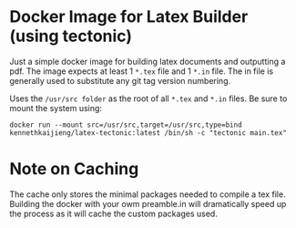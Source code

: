 # Docker Image for Latex Builder (using tectonic)

Just a simple docker image for building latex documents and outputting a pdf. The image expects at least 1 `*.tex` file and 1 `*.in` file. The in file is generally used to substitute any git tag version numbering.

Uses the `/usr/src folder` as the root of all `*.tex` and `*.in` files. Be sure to mount the system using:

```
docker run --mount src=/usr/src,target=/usr/src,type=bind kennethkaijieng/latex-tectonic:latest /bin/sh -c "tectonic main.tex"
```

# Note on Caching

The cache only stores the minimal packages needed to compile a tex file. Building the docker with your owm preamble.in will dramatically speed up the process as it will cache the custom packages used.

